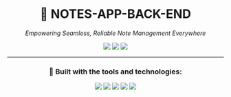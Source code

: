 <h1 align="center">📒 NOTES-APP-BACK-END</h1>

<p align="center"><em>Empowering Seamless, Reliable Note Management Everywhere</em></p>

<p align="center">
  <img src="https://img.shields.io/badge/last%20commit-june-blue?style=flat-square" />
  <img src="https://img.shields.io/badge/javascript-100%25-blue?style=flat-square" />
  <img src="https://img.shields.io/badge/languages-1-555555?style=flat-square" />
</p>

---

<h3 align="center">🔧 Built with the tools and technologies:</h3>

<p align="center">
  <img src="https://img.shields.io/badge/JSON-000000?style=flat-square&logo=json" />
  <img src="https://img.shields.io/badge/npm-CB3837?style=flat-square&logo=npm&logoColor=white" />
  <img src="https://img.shields.io/badge/JavaScript-F7DF1E?style=flat-square&logo=javascript&logoColor=black" />
  <img src="https://img.shields.io/badge/Nodemon-76D04B?style=flat-square&logo=nodemon&logoColor=white" />
  <img src="https://img.shields.io/badge/ESLint-4B32C3?style=flat-square&logo=eslint&logoColor=white" />
</p>
